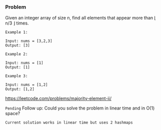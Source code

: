 ### Problem

Given an integer array of size n, find all elements that appear more than ⌊ n/3 ⌋ times.

```
Example 1:

Input: nums = [3,2,3]
Output: [3]
```

```
Example 2:

Input: nums = [1]
Output: [1]
```

```
Example 3:

Input: nums = [1,2]
Output: [1,2]
```

https://leetcode.com/problems/majority-element-ii/

`Pending` Follow up: Could you solve the problem in linear time and in O(1) space?

`Current solution works in linear time but uses 2 hashmaps` 